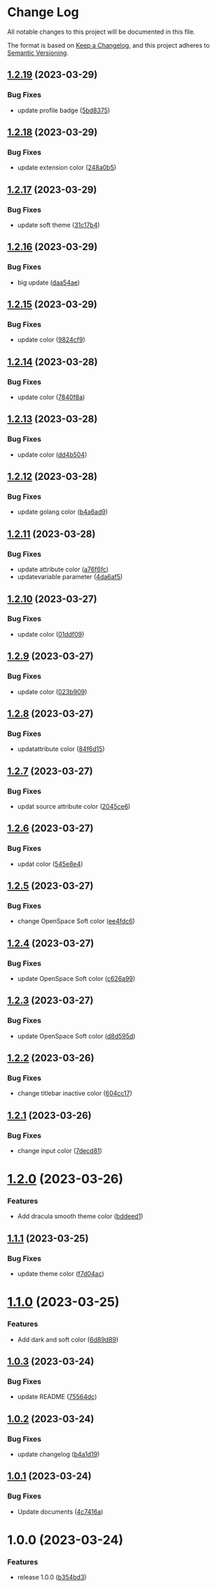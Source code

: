# Change Log

All notable changes to this project will be documented in this file.

The format is based on [Keep a Changelog](https://keepachangelog.com/en/1.0.0/), and this project adheres to [Semantic Versioning](https://semver.org/spec/v2.0.0.html).

## [1.2.19](https://github.com/hunqng/openspace-theme/compare/v1.2.18...v1.2.19) (2023-03-29)


### Bug Fixes

* update profile badge ([5bd8375](https://github.com/hunqng/openspace-theme/commit/5bd83757f7fde1a247858277b626f37bf523ef75))

## [1.2.18](https://github.com/hunqng/openspace-theme/compare/v1.2.17...v1.2.18) (2023-03-29)


### Bug Fixes

* update extension color ([248a0b5](https://github.com/hunqng/openspace-theme/commit/248a0b562184780a72f782110beba91c0036bbab))

## [1.2.17](https://github.com/hunqng/openspace-theme/compare/v1.2.16...v1.2.17) (2023-03-29)


### Bug Fixes

* update soft theme ([31c17b4](https://github.com/hunqng/openspace-theme/commit/31c17b43b517d7cbfed427e633bc47932037828a))

## [1.2.16](https://github.com/hunqng/openspace-theme/compare/v1.2.15...v1.2.16) (2023-03-29)


### Bug Fixes

* big update ([daa54ae](https://github.com/hunqng/openspace-theme/commit/daa54aef3512d4005a9ea644f01aec3ebc8de46d))

## [1.2.15](https://github.com/hunqng/openspace-theme/compare/v1.2.14...v1.2.15) (2023-03-29)


### Bug Fixes

* update color ([9824cf9](https://github.com/hunqng/openspace-theme/commit/9824cf9ffce00f1fc0431a911d916a892d0f0e6f))

## [1.2.14](https://github.com/hunqng/openspace-theme/compare/v1.2.13...v1.2.14) (2023-03-28)


### Bug Fixes

* update color ([7840f8a](https://github.com/hunqng/openspace-theme/commit/7840f8a332c9d73ea6a6b5e7f926a20503a8cd21))

## [1.2.13](https://github.com/hunqng/openspace-theme/compare/v1.2.12...v1.2.13) (2023-03-28)


### Bug Fixes

* update color ([dd4b504](https://github.com/hunqng/openspace-theme/commit/dd4b50445378c5ef5a855c42ed553f4371536cad))

## [1.2.12](https://github.com/hunqng/openspace-theme/compare/v1.2.11...v1.2.12) (2023-03-28)


### Bug Fixes

* update golang color ([b4a6ad9](https://github.com/hunqng/openspace-theme/commit/b4a6ad9b08990518749313b5a168c1eade5ce929))

## [1.2.11](https://github.com/hunqng/openspace-theme/compare/v1.2.10...v1.2.11) (2023-03-28)


### Bug Fixes

* update attribute color ([a76f6fc](https://github.com/hunqng/openspace-theme/commit/a76f6fcdc827dc1046c75b30c45fae759a5c6f7f))
* updatevariable parameter ([4da6af5](https://github.com/hunqng/openspace-theme/commit/4da6af5dc097d23e87a8240b1b50d107e353d62a))

## [1.2.10](https://github.com/hunqng/openspace-theme/compare/v1.2.9...v1.2.10) (2023-03-27)


### Bug Fixes

* update color ([01ddf09](https://github.com/hunqng/openspace-theme/commit/01ddf09a9415de9b2c1ae2bc358c22714c408f93))

## [1.2.9](https://github.com/hunqng/openspace-theme/compare/v1.2.8...v1.2.9) (2023-03-27)


### Bug Fixes

* update color ([023b909](https://github.com/hunqng/openspace-theme/commit/023b909022a528b6bbbbc2687bb010af65f853b8))

## [1.2.8](https://github.com/hunqng/openspace-theme/compare/v1.2.7...v1.2.8) (2023-03-27)


### Bug Fixes

* updatattribute color ([84f6d15](https://github.com/hunqng/openspace-theme/commit/84f6d159b310e2c39cbb09c15151ecd7959a7d09))

## [1.2.7](https://github.com/hunqng/openspace-theme/compare/v1.2.6...v1.2.7) (2023-03-27)


### Bug Fixes

* updat source attribute color ([2045ce6](https://github.com/hunqng/openspace-theme/commit/2045ce68169d11ab06cc1ea67f4d61bea1dccaa8))

## [1.2.6](https://github.com/hunqng/openspace-theme/compare/v1.2.5...v1.2.6) (2023-03-27)


### Bug Fixes

* updat color ([545e8e4](https://github.com/hunqng/openspace-theme/commit/545e8e476fbfd722944731256f23f99115f12c33))

## [1.2.5](https://github.com/hunqng/openspace-theme/compare/v1.2.4...v1.2.5) (2023-03-27)


### Bug Fixes

* change OpenSpace Soft color ([ee4fdc6](https://github.com/hunqng/openspace-theme/commit/ee4fdc6456db9e798336580a0be5a330f54fa4bd))

## [1.2.4](https://github.com/hunqng/openspace-theme/compare/v1.2.3...v1.2.4) (2023-03-27)


### Bug Fixes

* update OpenSpace Soft color ([c626a99](https://github.com/hunqng/openspace-theme/commit/c626a994034f8902eed2bc0d7841aeab05030ff5))

## [1.2.3](https://github.com/hunqng/openspace-theme/compare/v1.2.2...v1.2.3) (2023-03-27)


### Bug Fixes

* update OpenSpace Soft color ([d8d595d](https://github.com/hunqng/openspace-theme/commit/d8d595dae24b3d49bab73d751e271390e7bcab06))

## [1.2.2](https://github.com/hunqng/openspace-theme/compare/v1.2.1...v1.2.2) (2023-03-26)


### Bug Fixes

* change titlebar inactive color ([604cc17](https://github.com/hunqng/openspace-theme/commit/604cc17a46ad48458fbe2dc041a0f46e3b9d3db8))

## [1.2.1](https://github.com/hunqng/openspace-theme/compare/v1.2.0...v1.2.1) (2023-03-26)


### Bug Fixes

* change input color ([7decd81](https://github.com/hunqng/openspace-theme/commit/7decd8100d1a78ca6fe4096f53367f6fa5c69a82))

# [1.2.0](https://github.com/hunqng/openspace-theme/compare/v1.1.1...v1.2.0) (2023-03-26)


### Features

* Add dracula smooth theme color ([bddeed1](https://github.com/hunqng/openspace-theme/commit/bddeed1a3615869c4080fd24d1ec2cdd593acbe5))

## [1.1.1](https://github.com/hunqng/openspace-theme/compare/v1.1.0...v1.1.1) (2023-03-25)


### Bug Fixes

* update theme color ([f7d04ac](https://github.com/hunqng/openspace-theme/commit/f7d04acd567ddc0932307b6b6a0a68ed4c75d1ac))

# [1.1.0](https://github.com/hunqng/openspace-theme/compare/v1.0.3...v1.1.0) (2023-03-25)


### Features

* Add dark and soft color ([6d89d89](https://github.com/hunqng/openspace-theme/commit/6d89d89cc0169470e30b3ee9a787c2b60b294725))

## [1.0.3](https://github.com/hunqng/openspace-theme/compare/v1.0.2...v1.0.3) (2023-03-24)


### Bug Fixes

* update README ([75564dc](https://github.com/hunqng/openspace-theme/commit/75564dc89a894ba2b9575899620b74a7797a8af6))

## [1.0.2](https://github.com/hunqng/openspace-theme/compare/v1.0.1...v1.0.2) (2023-03-24)


### Bug Fixes

* update changelog ([b4a1d19](https://github.com/hunqng/openspace-theme/commit/b4a1d1999dd184d5a20c3f1ef38dd701c6ae3cfc))

## [1.0.1](https://github.com/hunqng/openspace-theme/compare/v1.0.0...v1.0.1) (2023-03-24)


### Bug Fixes

* Update documents ([4c7416a](https://github.com/hunqng/openspace-theme/commit/4c7416aeb1ae84ca84f314ddcf89569222fb6ade))


# 1.0.0 (2023-03-24)


### Features

* release 1.0.0 ([b354bd3](https://github.com/hunqng/openspace-theme/commit/b354bd316fcf928f5356c4b97651c3a05679b14a))
